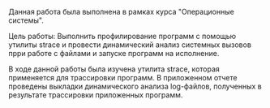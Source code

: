 Данная работа была выполнена в рамках курса "Операционные системы".

Цель работы:
Выполнить профилирование программ с помощью утилиты strace и провести динамический анализ системных вызовов прри работе с файлами и запуске программ на исполнение.

В ходе данной работы была изучена утилита strace, которая применяется для трассировки программ. В приложенном отчете проведены выкладки динамического анализа log-файлов, полученных в результате трассировки приложенных программ. 
